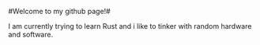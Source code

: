 #Welcome to my github page!#


I am currently trying to learn Rust
and i like to tinker with random hardware and software.

